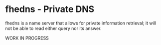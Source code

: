 # fhedns - Private DNS
fhedns is a name server that allows for private information retrieval; it will not be able to read either query nor its answer.

WORK IN PROGRESS
